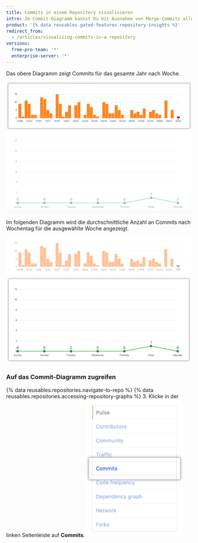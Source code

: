 ```yaml
---
title: Commits in einem Repository visualisieren
intro: Im Commit-Diagramm kannst Du mit Ausnahme von Merge-Commits alle Commits anzeigen, die im vergangenen Jahr an einem Repository vorgenommen wurden.
product: '{% data reusables.gated-features.repository-insights %}'
redirect_from:
  - /articles/visualizing-commits-in-a-repository
versions:
  free-pro-team: '*'
  enterprise-server: '*'
---
```


Das obere Diagramm zeigt Commits für das gesamte Jahr nach Woche.

![Repository-Commit-Jahresdiagramm](/assets/images/help/graphs/repo_commit_activity_year_graph.png)

Im folgenden Diagramm wird die durchschnittliche Anzahl an Commits nach Wochentag für die ausgewählte Woche angezeigt.

![Repository-Commit-Wochendiagramm](/assets/images/help/graphs/repo_commit_activity_week_graph.png)

### Auf das Commit-Diagramm zugreifen

{% data reusables.repositories.navigate-to-repo %}
{% data reusables.repositories.accessing-repository-graphs %}
3. Klicke in der linken Seitenleiste auf **Commits**. ![Registerkarte „Commits“](/assets/images/help/graphs/commits_tab.png)
